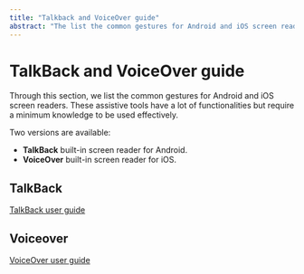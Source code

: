 ```yaml
---
title: "Talkback and VoiceOver guide"
abstract: "The list the common gestures for Android and iOS screen readers"
---
```


# TalkBack and VoiceOver guide

Through this section, we list the common gestures for Android and iOS screen readers. These assistive tools have a lot of functionalities but require a minimum knowledge to be used effectively.

Two versions are available:
- **TalkBack** built-in screen reader for Android.
- **VoiceOver** built-in screen reader for iOS.

<div class="row">
    <div class="col-xs-12 col-md-6 col-lg-4">
        <h2 class="visually-hidden">TalkBack</h2>
        <a href="../android/talkback/" class="btn btn-info">
            <img src="../images/android.png" alt="">
            <div>TalkBack user guide</div>
        </a>
    </div>
    <div class="col-xs-12 col-md-6 col-lg-4">
        <h2 class="visually-hidden">Voiceover</h2>
        <a href="../ios/voiceover/" class="btn btn-info">
            <img src="../images/iphone.png" alt="">
            <div>VoiceOver user guide</div>
        </a>
    </div>
</div>
